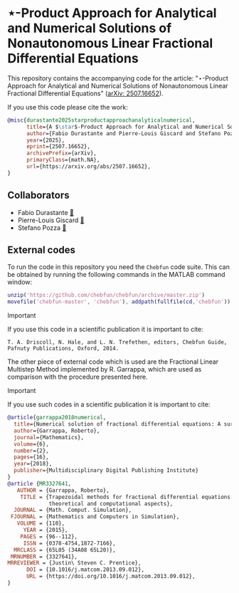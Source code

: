# ⋆-Product Approach for Analytical and Numerical Solutions of Nonautonomous Linear Fractional Differential Equations

This repository contains the accompanying code for the article: "⋆-Product Approach for Analytical and Numerical Solutions of Nonautonomous Linear Fractional Differential Equations" ([arXiv: 2507.16652](http://arxiv.org/abs/2507.16652)).

If you use this code please cite the work:
```bibtex
@misc{durastante2025starproductapproachanalyticalnumerical,
      title={A $\star$-Product Approach for Analytical and Numerical Solutions of Nonautonomous Linear Fractional Differential Equations}, 
      author={Fabio Durastante and Pierre-Louis Giscard and Stefano Pozza},
      year={2025},
      eprint={2507.16652},
      archivePrefix={arXiv},
      primaryClass={math.NA},
      url={https://arxiv.org/abs/2507.16652}, 
}
```

## Collaborators

- Fabio Durastante [:email:](mailto:fabio.durastante@unipi.it)
- Pierre-Louis Giscard [:email:](mailto:giscard@univ-littoral.fr)
- Stefano Pozza [:email:](mailto:pozza@karlin.mff.cuni.cz)

## External codes

To run the code in this repository you need the `Chebfun` code suite. This can be obtained by running the following commands in the MATLAB command window:
```matlab
unzip('https://github.com/chebfun/chebfun/archive/master.zip')
movefile('chebfun-master', 'chebfun'), addpath(fullfile(cd,'chebfun')), savepath
```

> [!IMPORTANT]
> If you use this code in a scientific publication it is important to cite:
> ```
> T. A. Driscoll, N. Hale, and L. N. Trefethen, editors, Chebfun Guide, Pafnuty Publications, Oxford, 2014. 
> ```

The other piece of external code which is used are the Fractional Linear
Multistep Method implemented by R. Garrappa, which are used as comparison
with the procedure presented here.

> [!IMPORTANT]
> If you use such codes in a scientific publication it is important to cite:
> ```bibtex
> @article{garrappa2018numerical,
>	title={Numerical solution of fractional differential equations: A survey and a software tutorial},
>	author={Garrappa, Roberto},
>	journal={Mathematics},
>	volume={6},
>	number={2},
>	pages={16},
>	year={2018},
>	publisher={Multidisciplinary Digital Publishing Institute}
>}
>@article {MR3327641,
>    AUTHOR = {Garrappa, Roberto},
>     TITLE = {Trapezoidal methods for fractional differential equations:
>              theoretical and computational aspects},
>   JOURNAL = {Math. Comput. Simulation},
>  FJOURNAL = {Mathematics and Computers in Simulation},
>    VOLUME = {110},
>      YEAR = {2015},
>     PAGES = {96--112},
>      ISSN = {0378-4754,1872-7166},
>   MRCLASS = {65L05 (34A08 65L20)},
>  MRNUMBER = {3327641},
> MRREVIEWER = {Justin\ Steven C. Prentice},
>       DOI = {10.1016/j.matcom.2013.09.012},
>       URL = {https://doi.org/10.1016/j.matcom.2013.09.012},
>}
>```

